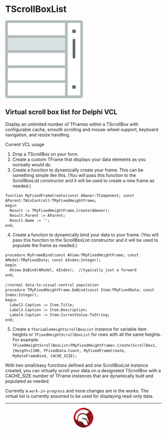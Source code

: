 # TScrollBoxList

![TScrollBox](bin/TScrollBox.png)

## Virtual scroll box list for Delphi VCL

Display an unlimited number of TFrames within a TScrollBox with configurable cache, smooth scrolling and
 mouse-wheel support, keyboard navigation, and resize handling.


Current VCL usage
1. Drop a TScrollBox on your form.
2. Create a custom TFrame that displays your data elements as you normally would do.
3. Create a function to dynamically create your frame. This can be something simple like this. (You will pass this function to the ScrollBoxList constructor and it will be used to create a new frame as needed.)
````
function MyFixedFrameCreate(const AOwner:TComponent; const AParent:TWinControl):TMyFixedHeightFrame;
begin
  Result := TMyFixedHeightFrame.Create(AOwner);
  Result.Parent := AParent;
  Result.Name := '';
end;
````
4. Create a function to dynamically bind your data to your frame.  (You will pass this function to the ScrollBoxList constructor and it will be used to populate the frame as needed.)
````
procedure MyFrameBind(const AView:TMyFixedHeightFrame; const AModel:TMyFixedData; const AIndex:Integer);
begin
  AView.DoBind(AModel, AIndex);  //typically just a forward 
end;

//normal data-to-visual-control population
procedure TMyFixedHeightFrame.DoBind(const Item:TMyFixedData; const Index:Integer);
begin
  Label2.Caption := Item.Title;
  Label3.Caption := Item.Description;
  Label4.Caption := Item.CurrentValue.ToString;
end;
````
5. Create a `TVariableHeightScrollBoxList` instance for variable item heights or `TFixedHeightScrollBoxList` for rows with all the same heights.
For example:  `TFixedHeightScrollBoxList<TMyFixedHeightFrame>.Create(ScrollBox1, {Height=}100, FFixedData.Count, MyFixedFrameCreate, MyDataFrameBind, CACHE_SIZE);`

With two small/easy functions defined and one ScrollBoxList instance created, you can virtually scroll your data on a designated TScrollBox with a CACHE_SIZE number of TFrame instances that are dynamically built and populated as needed.

Currently a `work-in-progress` and more changes are in the works.  The virtual list is currently assumed to be used for displaying read-only data.

----

<p align="center">
<img src="bin/delphi.png" alt="Delphi">
</p>
<h5 align="center">
